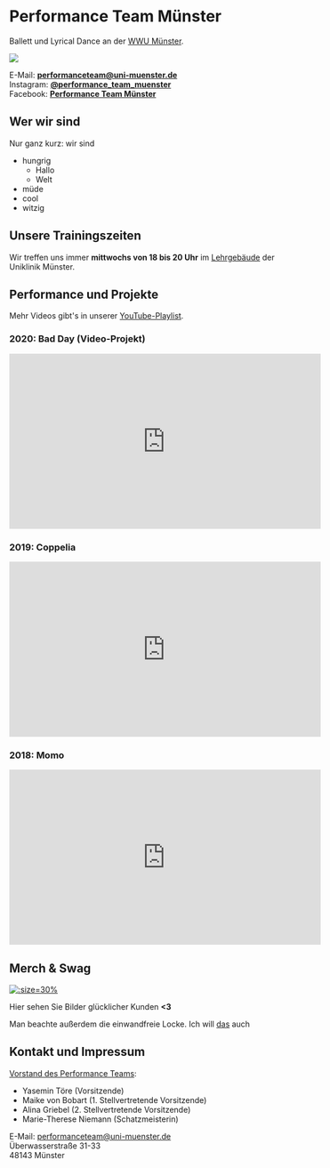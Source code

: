 # Performance Team Münster

Ballett und Lyrical Dance an der [WWU Münster][wwu].

![][logo]

E-Mail: **[performanceteam@uni-muenster.de][mail]**  
Instagram: **[@performance\_team\_muenster][instagram]**  
Facebook: **[Performance Team Münster][facebook]**

## Wer wir sind

Nur ganz kurz: wir sind

- hungrig  
  - Hallo
  - Welt  
- müde
- cool
- witzig

## Unsere Trainingszeiten

Wir treffen uns immer **mittwochs von 18 bis 20 Uhr** im [Lehrgebäude](https://goo.gl/maps/1WRbgN1Bch9C5h628) der Uniklinik Münster.

## Performance und Projekte

Mehr Videos gibt's in unserer [YouTube-Playlist](https://www.youtube.com/playlist?list=PLD8D9VXvxukrdZEMA4fiPyoTTfHrgyUfW).

### 2020: Bad Day (Video-Projekt)

<iframe width="560" height="315" src="https://www.youtube.com/embed/e_4C6dB5QzY" frameborder="0" allow="accelerometer; autoplay; clipboard-write; encrypted-media; gyroscope; picture-in-picture" allowfullscreen></iframe>

### 2019: Coppelia

<iframe width="560" height="315" src="https://www.youtube.com/embed/WM4IdnF6_yY" frameborder="0" allow="accelerometer; autoplay; encrypted-media; gyroscope; picture-in-picture" allowfullscreen></iframe>

### 2018: Momo

<iframe width="560" height="315" src="https://www.youtube.com/embed/G-6i1apTchA" frameborder="0" allow="accelerometer; autoplay; encrypted-media; gyroscope; picture-in-picture" allowfullscreen></iframe>

## Merch & Swag

[![](https://i.ibb.co/MMmKMHp/Whats-App-Image-2020-10-18-at-21-01-54.jpg ':size=30%')](https://shop.spreadshirt.de/performance-team-muenster/)

Hier sehen Sie Bilder glücklicher Kunden **<3**

Man beachte außerdem die einwandfreie Locke. Ich will [das](https://www.dm.de/balea-professional-haarbalsam-winter-protect-300-ml-p4058172004001.html) auch 

## Kontakt und Impressum

[Vorstand des Performance Teams](mailto:vorstand.performanceteam@uni-muenster.de):
- Yasemin Töre (Vorsitzende)
- Maike von Bobart (1. Stellvertretende Vorsitzende)
- Alina Griebel (2. Stellvertretende Vorsitzende)
- Marie-Therese Niemann (Schatzmeisterin)

E-Mail: [performanceteam@uni-muenster.de](mail)  
Überwasserstraße 31-33  
48143 Münster

[wwu]: https://wwu.de/
[logo]: https://i.imgur.com/Zv1LXxa.png
[mail]: mailto:performanceteam@uni-muenster.de
[instagram]: https://www.instagram.com/performance_team_muenster
[facebook]: https://www.facebook.com/Performance-Team-M%C3%BCnster-Ballett-und-Lyrical-Dance-104566531110275
